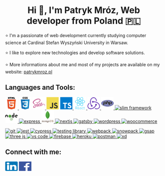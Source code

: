 <center><h1>Hi 👋, I'm Patryk Mróz, Web developer from Poland 🇵🇱</h1></center>

⭐ I'm a passionate of web development currently studying computer science at Cardinal Stefan Wyszyński University in Warsaw.

⭐ I like to explore new technologies and develop software solutions.

⭐ More informations about me and most of my projects are available on my website: [patrykmroz.pl](https://patrykmroz.pl)

## Languages and Tools:

<p>
<a href="https://www.w3.org/html/" target="_blank"> <img src="https://raw.githubusercontent.com/devicons/devicon/master/icons/html5/html5-original-wordmark.svg" alt="html5" width="40" height="40"/> </a>
<a href="https://www.w3schools.com/css/" target="_blank"> <img src="https://raw.githubusercontent.com/devicons/devicon/master/icons/css3/css3-original-wordmark.svg" alt="css3" width="40" height="40"/></a>
<a href="https://sass-lang.com" target="_blank"> <img src="https://raw.githubusercontent.com/devicons/devicon/master/icons/sass/sass-original.svg" alt="sass" width="40" height="40"/> </a>
<a href="https://developer.mozilla.org/en-US/docs/Web/JavaScript" target="_blank"><img src="https://raw.githubusercontent.com/devicons/devicon/master/icons/javascript/javascript-original.svg" alt="javascript" width="40" height="40"/></a>
<a href="https://www.typescriptlang.org/" target="_blank"> <img src="https://raw.githubusercontent.com/devicons/devicon/master/icons/typescript/typescript-original.svg" alt="typescript" width="40" height="40"/> </a>
<a href="https://reactjs.org/" target="_blank"> <img src="https://raw.githubusercontent.com/devicons/devicon/master/icons/react/react-original-wordmark.svg" alt="react" width="40" height="40"/> </a>
<a href="https://redux.js.org" target="_blank"> <img src="https://raw.githubusercontent.com/devicons/devicon/master/icons/redux/redux-original.svg" alt="redux" width="40" height="40"/> </a>
<a href="https://www.php.net" target="_blank"> <img src="https://raw.githubusercontent.com/devicons/devicon/master/icons/php/php-original.svg" alt="php" width="40" height="40"/> </a>
<a href="https://www.slimframework.com/" target="_blank"> <img src="https://patrykmroz.pl/assets/icons/slim.svg" alt="slim framework" width="40" height="40"/> </a>
<a href="https://nodejs.org" target="_blank"> <img src="https://raw.githubusercontent.com/devicons/devicon/master/icons/nodejs/nodejs-original-wordmark.svg" alt="nodejs" width="40" height="40"/> </a>
<a href="https://expressjs.com" target="_blank"> <img src="https://patrykmroz.pl/assets/icons/express.svg" alt="express" width="40" height="40"/> </a>
<a href="https://www.mongodb.com/" target="_blank"> <img src="https://raw.githubusercontent.com/devicons/devicon/master/icons/mongodb/mongodb-original-wordmark.svg" alt="mongodb" width="40" height="40"/> </a>
<a href="https://nextjs.org/" target="_blank"> <img src="https://cdn.worldvectorlogo.com/logos/nextjs-3.svg" alt="nextjs" width="40" height="40"/> </a>
<a href="https://www.gatsbyjs.com/" target="_blank"> <img src="https://www.vectorlogo.zone/logos/gatsbyjs/gatsbyjs-icon.svg" alt="gatsby" width="40" height="40"/> </a>
<a href="https://wordpress.org/" target="_blank"> <img src="https://patrykmroz.pl/assets/icons/wordpress.svg" alt="wordpress" width="40" height="40"/> </a>
<a href="https://woocommerce.com/" target="_blank"> <img src="https://patrykmroz.pl/assets/icons/woocommerce.svg" alt="woocommerce" width="40" height="40"/> </a>

</p>

<p>
<a href="https://git-scm.com/" target="_blank"> <img src="https://www.vectorlogo.zone/logos/git-scm/git-scm-icon.svg" alt="git" width="40" height="40"/> </a>
<a href="https://jestjs.io" target="_blank"> <img src="https://www.vectorlogo.zone/logos/jestjsio/jestjsio-icon.svg" alt="jest" width="40" height="40"/> </a>
<a href="https://www.cypress.io" target="_blank"> <img src="https://patrykmroz.pl/assets/icons/cypress.svg" alt="cypress" width="40" height="40"/> </a>
<a href="https://testing-library.com" target="_blank"> <img src="https://patrykmroz.pl/assets/icons/testing-library.png" alt="testing library" width="40" height="40"/> </a>
<a href="https://webpack.js.org" target="_blank"> <img src="https://patrykmroz.pl/assets/icons/webpack.svg" alt="webpack" width="40" height="40"/> </a>
<a href="https://www.snowpack.dev" target="_blank"> <img src="https://patrykmroz.pl/assets/icons/snowpack.svg" alt="snowpack" width="40" height="40"/> </a>
<a href="https://greensock.com" target="_blank"> <img src="https://patrykmroz.pl/assets/icons/gsap.svg" alt="gsap" width="40" height="40"/> </a>
<a href="https://threejs.org" target="_blank"> <img src="https://patrykmroz.pl/assets/icons/three.svg" alt="three js" width="40" height="40"/> </a>
<a href="https://code.visualstudio.com" target="_blank"> <img src="https://patrykmroz.pl/assets/icons/vscode.svg" alt="vs code" width="40" height="40"/> </a>
<a href="https://firebase.google.com" target="_blank"> <img src="https://www.vectorlogo.zone/logos/firebase/firebase-icon.svg" alt="firebase" width="40" height="40"/> </a>
<a href="https://heroku.com" target="_blank"> <img src="https://www.vectorlogo.zone/logos/heroku/heroku-icon.svg" alt="heroku" width="40" height="40"/> </a>
<a href="https://postman.com" target="_blank"> <img src="https://www.vectorlogo.zone/logos/getpostman/getpostman-icon.svg" alt="postman" width="40" height="40"/> </a>
<a href="https://www.adobe.com/products/xd.html" target="_blank"> <img src="https://cdn.worldvectorlogo.com/logos/adobe-xd.svg" alt="xd" width="40" height="40"/> </a>
</p>

## Connect with me:

<a href="https://linkedin.com/in/patryk-mróz-4254011a5" target="blank"><img align="center" src="icons/linkedin.svg" alt="patryk-mróz-4254011a5" height="30" width="40" /></a>
<a href="https://www.facebook.com/patryk.mroz.731" target="blank"><img align="center" src="icons/facebook.svg" alt="patrykmroz" height="30" width="40" /></a>
